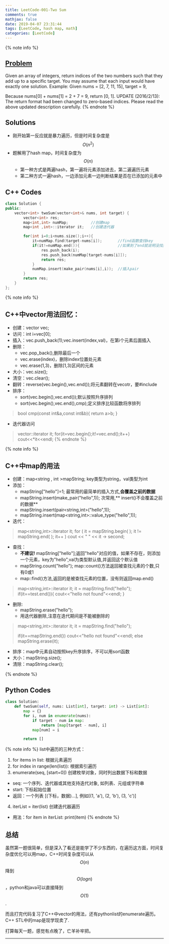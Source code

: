 ```yaml
---
title: LeetCode-001-Two Sum
comments: true
mathjax: false
date: 2019-04-07 23:31:44
tags: [LeetCode, hash map, math]
categories: [LeetCode]
---
```


<meta name="referrer" content="no-referrer" />

{% note info %}
## [Problem](https://leetcode.com/problems/two-sum/)   
Given an array of integers, return indices of the two numbers such that they add up to a specific target. You may assume that each input would have exactly one solution. Example: Given nums = [2, 7, 11, 15], target = 9,

Because nums[0] + nums[1] = 2 + 7 = 9, return [0, 1]. UPDATE (2016/2/13): The return format had been changed to zero-based indices. Please read the above updated description carefully.
{% endnote %}
<!--more-->

## Solutions
- 刚开始第一反应就是暴力遍历，但是时间复杂度是$$ O(n^2) $$
- 题解用了hash map，时间复杂度为$$ O(n) $$
  - 第一种方式是两遍hash，第一遍将元素添加进去，第二遍遍历元素
  - 第二种方式一遍hash，一边添加元素一边判断结果是否在已添加的元素中

## C++ Codes

```C++
class Solution {
public:
    vector<int> twoSum(vector<int>& nums, int target) {
        vector<int> res;
        map<int,int> numMap;          //创建map
        map<int ,int>::iterator it;   //创建迭代器

        for(int i=0;i<nums.size();i++){
            it=numMap.find(target-nums[i]);       //find函数查找key
            if(it!=numMap.end()){                 //如果到了end就说明没找到
                res.push_back(i);
                res.push_back(numMap[target-nums[i]]);
                return res;
            }
            numMap.insert(make_pair(nums[i],i));  //插入pair
        }
        return res;
    }
};
```

{% note info %}
## C++中vector用法回忆：
- 创建：vector<int> vec;
- 访问：int i=vec[0];
- 插入：vec.push_back(1);vec.insert(index,val)，在第i个元素后面插入
- 删除：
  - vec.pop_back(),删除最后一个
  - vec.erase(index)，删除index位置处元素
  - vec.erase(1,3)，删除[1,3)区间的元素
- 大小：vec.size();
- 清空：vec.clear();
- 翻转：reverse(vec.begin(),vec.end());将元素翻转在vecotr，要#include<algorithm>
- 排序：
  - sort(vec.begin(),vec.end());默认按照升序排列
  - sort(vec.begin(),vec.end(),cmp);定义排序比较函数将序排列
> bool cmp(const int&a,const int&b){
>   return a>b;
> }
- 迭代器访问
> vector<int>::iterator it;
> for(it=vec.begin();it!=vec.end();it++)
>   cout<<\*it<<endl;
{% endnote %}


{% note info %}
## C++中map的用法
- 创建：map<string , int >mapString; key类型为string，val类型为int
- 添加：
  - mapString["hello"]=1; 最常用的最简单的插入方式,**会覆盖之前的数据**
  - mapString.insert(make_pair("hello",1));  次常用,** insert()不会覆盖之前的数据**
  - mapString.insert(pair<string,int>("hello",1));
  - mapString.insert(map<string,int>::value_type("hello",1));
- 迭代：
> map<string,int>::iterator it;
> for ( it = mapString.begin( ); it != mapString.end( ); it++ )
>   cout << " " << it -> second;

- 查找：
  - **不建议!** mapString["hello"];返回"hello"对应的值，如果不存在，则添加一个元素，key为"hello",val为类型默认值,并返回这个默认值
  - mapString.count("hello"); map::count()方法返回被查找元素的个数,只有0或1
  - map::find()方法,返回的是被查找元素的位置，没有则返回map.end()
> map<string,int>::iterator it;
> it = mapString.find("hello");
> if(it==test.end()){
>   cout<<"hello not found"<<endl;
> }

- 删除:
  - mapString.erase("hello");
  - 用迭代器删除,注意在迭代期间是不能被删除的
> map<string,int>::iterator it;
> it = mapString.find("hello");
> 
> if(it==mapString.end())  cout<<"hello not found"<<endl;
> else  mapString.erase(it);

- 排序：map中元素自动按照key升序排序，不可以用sort函数
- 大小：mapString.size();
- 清除：mapString.clear();

{% endnote %}

## Python Codes

```python
class Solution:
    def twoSum(self, nums: List[int], target: int) -> List[int]:
        map = {}
        for i, num in enumerate(nums):
            if target - num in map:
                return [map[target - num], i]
            map[num] = i

        return []
```

{% note info %}
list中遍历的三种方式：
1. for items in list:  根据元素遍历
2. for index in range(len(list)):  根据索引遍历
3. enumerate(seq, [start=0])  创建枚举对象，同时列出数据下标和数据
  - seq: 一个序列、迭代器或其他支持迭代对象, 如列表、元组或字符串
  - start: 下标起始位置
  - 返回：一个列表 [(下标，数据)...], 例如[(1, 'a'), (2, 'b'), (3, 'c')]
4. iterList = iter(list)  创建迭代器遍历
  - 用法：for item in iterList: print(item)
{% endnote %}

## 总结
虽然第一题很简单，但是深入了看还是能学了不少东西的，在遍历这方面，时间复杂度优化可以用map，C++时间复杂度可以从$$ O(n) $$降到$$ O(logn) $$，python和java可以直接降到$$ O(1) $$.

而且打完代码复习了C++中vector的用法，还有pythonlist的enumerate遍历。C++ STL中的map是现学现卖了.

打算每天一题，感觉有点晚了，亡羊补牢把。

--------




